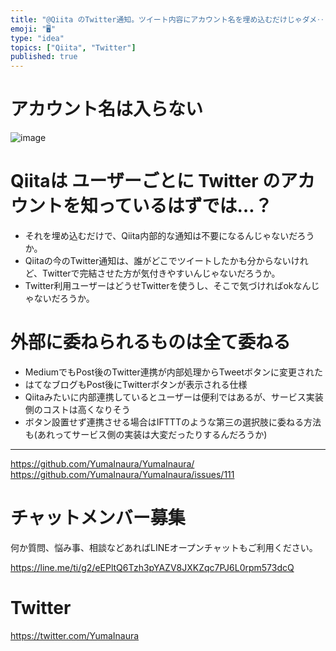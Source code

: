 ```yaml
---
title: "@Qiita のTwitter通知。ツイート内容にアカウント名を埋め込むだけじゃダメ‥？"
emoji: "🖥"
type: "idea"
topics: ["Qiita", "Twitter"]
published: true
---
```



# アカウント名は入らない

![image](https://user-images.githubusercontent.com/13635059/50569628-4898fd80-0dad-11e9-9ec6-975c505f9097.png)


# Qiitaは ユーザーごとに Twitter のアカウントを知っているはずでは…？

- それを埋め込むだけで、Qiita内部的な通知は不要になるんじゃないだろうか。
- Qiitaの今のTwitter通知は、誰がどこでツイートしたかも分からないけれど、Twitterで完結させた方が気付きやすいんじゃないだろうか。
- Twitter利用ユーザーはどうせTwitterを使うし、そこで気づければokなんじゃないだろうか。

# 外部に委ねられるものは全て委ねる

- MediumでもPost後のTwitter連携が内部処理からTweetボタンに変更された
- はてなブログもPost後にTwitterボタンが表示される仕様
- Qiitaみたいに内部連携しているとユーザーは便利ではあるが、サービス実装側のコストは高くなりそう
- ボタン設置せず連携させる場合はIFTTTのような第三の選択肢に委ねる方法も(あれってサービス側の実装は大変だったりするんだろうか)




---

https://github.com/YumaInaura/YumaInaura/
https://github.com/YumaInaura/YumaInaura/issues/111








<!-- Update From Qiita API -->

# チャットメンバー募集


何か質問、悩み事、相談などあればLINEオープンチャットもご利用ください。

https://line.me/ti/g2/eEPltQ6Tzh3pYAZV8JXKZqc7PJ6L0rpm573dcQ





# Twitter


https://twitter.com/YumaInaura


<!-- Update From Qiita API -->


